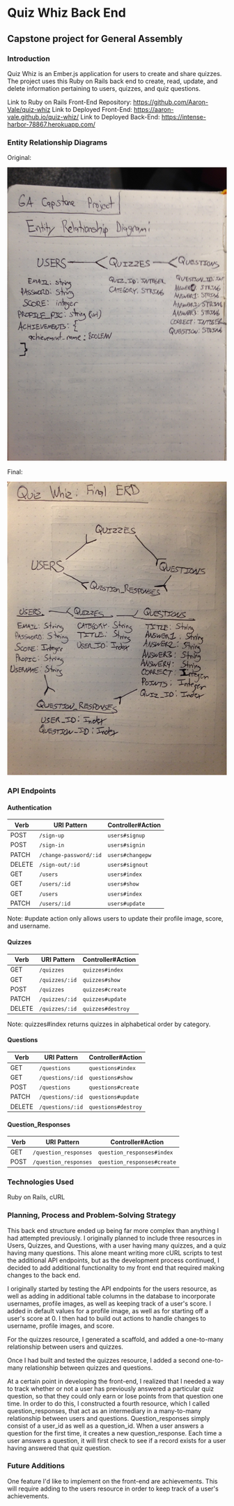 # Quiz Whiz Back End

## Capstone project for General Assembly

### Introduction

Quiz Whiz is an Ember.js application for users to create and share quizzes. The project uses this Ruby on Rails back end to create, read, update, and delete information pertaining to users, quizzes, and quiz questions.

Link to Ruby on Rails Front-End Repository: https://github.com/Aaron-Vale/quiz-whiz
Link to Deployed Front-End: https://aaron-vale.github.io/quiz-whiz/
Link to Deployed Back-End: https://intense-harbor-78867.herokuapp.com/

### Entity Relationship Diagrams

Original:

![ERD-Original](./ERD.JPG)

Final:

![ERD-Final](./erd2.jpg)

### API Endpoints

#### Authentication

| Verb   | URI Pattern            | Controller#Action |
|--------|------------------------|-------------------|
| POST   | `/sign-up`             | `users#signup`    |
| POST   | `/sign-in`             | `users#signin`    |
| PATCH  | `/change-password/:id` | `users#changepw`  |
| DELETE | `/sign-out/:id`        | `users#signout`   |
| GET    | `/users`               | `users#index`     |
| GET    | `/users/:id`           | `users#show`      |
| GET    | `/users`               | `users#index`     |
| PATCH  | `/users/:id`           | `users#update`    |

Note: #update action only allows users to update their profile image, score, and username.

#### Quizzes

| Verb   | URI Pattern            | Controller#Action |
|--------|------------------------|-------------------|
| GET    | `/quizzes`             | `quizzes#index`   |
| GET    | `/quizzes/:id`         | `quizzes#show`    |
| POST   | `/quizzes`             | `quizzes#create`  |
| PATCH  | `/quizzes/:id`         | `quizzes#update`  |
| DELETE | `/quizzes/:id`         | `quizzes#destroy` |

Note: quizzes#index returns quizzes in alphabetical order by category.

#### Questions

| Verb   | URI Pattern            | Controller#Action  |
|--------|------------------------|--------------------|
| GET    | `/questions`           | `questions#index`  |
| GET    | `/questions/:id`       | `questions#show`   |
| POST   | `/questions`           | `questions#create` |
| PATCH  | `/questions/:id`       | `questions#update` |
| DELETE | `/questions/:id`       | `questions#destroy`|

#### Question_Responses

| Verb   | URI Pattern            | Controller#Action            |
|--------|------------------------|------------------------------|
| GET    | `/question_responses`  | `question_responses#index`   |
| POST   | `/question_responses`  | `question_responses#create`  |

### Technologies Used

Ruby on Rails, cURL

### Planning, Process and Problem-Solving Strategy

This back end structure ended up being far more complex than anything I had attempted previously. I originally planned to include three resources in Users, Quizzes, and Questions, with a user having many quizzes, and a quiz having many questions. This alone meant writing more cURL scripts to test the additional API endpoints, but as the development process continued, I decided to add additional functionality to my front end that required making changes to the back end.

I originally started by testing the API endpoints for the users resource, as well as adding in additional table columns in the database to incorporate usernames, profile images, as well as keeping track of a user's score. I added in default values for a profile image, as well as for starting off a user's score at 0. I then had to build out actions to handle changes to username, profile images, and score.

For the quizzes resource, I generated a scaffold, and added a one-to-many relationship between users and quizzes.

Once I had built and tested the quizzes resource, I added a second one-to-many relationship between quizzes and questions.

At a certain point in developing the front-end, I realized that I needed a way to track whether or not a user has previously answered a particular quiz question, so that they could only earn or lose points from that question one time. In order to do this, I constructed a fourth resource, which I called question_responses, that act as an intermediary in a many-to-many relationship between users and questions. Question_responses simply consist of a user_id as well as a question_id. When a user answers a question for the first time, it creates a new question_response. Each time a user answers a question, it will first check to see if a record exists for a user having answered that quiz question.


### Future Additions

One feature I'd like to implement on the front-end are achievements. This will require adding to the users resource in order to keep track of a user's achievements.
